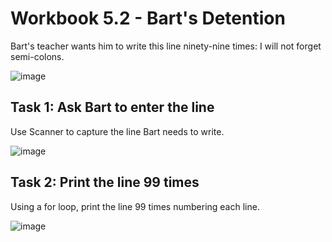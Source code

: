 # Workbook 5.2 - Bart's Detention
Bart's teacher wants him to write this line ninety-nine times: I will not forget semi-colons.

![image](https://user-images.githubusercontent.com/93065901/194770421-e882bcca-ba32-4c9f-b54e-f112c8d23c4c.png)

## Task 1: Ask Bart to enter the line
Use Scanner to capture the line Bart needs to write.

![image](https://firebasestorage.googleapis.com/v0/b/learnthepart-75aed.appspot.com/o/images%2F4fb320c6-8277-4b53-b4e2-289d5a0a5960?alt=media&token=bdc8f9ce-24b6-479b-a0ee-70df7eb6fa9f)

## Task 2: Print the line 99 times
Using a for loop, print the line 99 times numbering each line.

![image](https://firebasestorage.googleapis.com/v0/b/learnthepart-75aed.appspot.com/o/images%2F4fb9c4e0-64b8-4655-8751-ae858766effc?alt=media&token=a7c791e9-89df-4ba5-b423-3ce68e286ddf)
